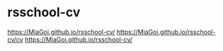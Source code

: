 # rsschool-cv
https://MiaGoi.github.io/rsschool-cv/
https://MiaGoi.github.io/rsschool-cv/cv
https://MiaGoi.github.io/rsschool-cv/
